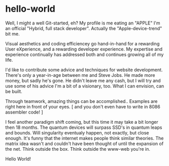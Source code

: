 # hello-world
Well, I might a well Git-started, eh? 
My profile is me eating an "APPLE" I'm an official "Hybrid, full stack developer". 
Actually the "Apple-device-trend" bit me.

Visual aesthetics and coding efficiencey go hand-in-hand for a rewarding User eXperience,
and a rewarding developer experience. My expertise and experience continually has addressed both
and continues growing all of my life. 

I'd like to contribute some advice and techniques for website development.
There's only a year-in-age between me and Steve Jobs.
He made more money, but sadly he's gone. 
He didn't leave me any cash, but I will try and use some of his advice
I'm a bit of a visionary, too. What I can envision, can be built.

Through teamwork, amazing things can be accomplished..
Examples are right here in front of your eyes.
[ and you don't even have to write in 8086 assembler code! ]

I feel another paradigm shift coming, but this time it may take a bit longer then 18 months.
The quantum devices will surpass SSD's in quantum leaps and bounds.
Will singularity eventualy happen, not exactly, but close enough.
It's funny that the internet makes people think similar theories.
The matrix idea wasn't and couldn't have been thought of until the expansion of the net.
Think outside the box. Think outside the www-web you're in.

Hello
World!
